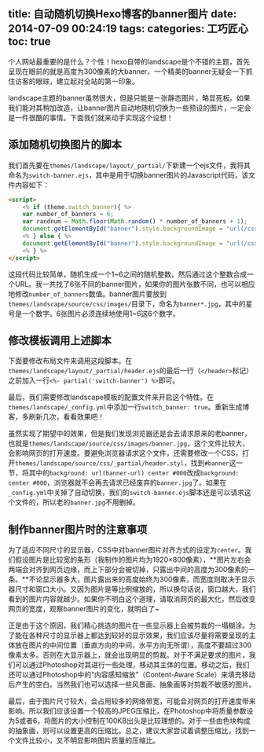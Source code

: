 title: 自动随机切换Hexo博客的banner图片
date: 2014-07-09 00:24:19
tags:
categories: 工巧匠心
toc: true
---

个人网站最重要的是什么？个性！hexo自带的landscape是个不错的主题，首先呈现在眼前的就是高度为300像素的大banner，一个精美的banner无疑会一下抓住访客的眼球，建立起对全站的第一印象。

landscape主题的banner虽然很大，但是只能是一张静态图片，略显死板。如果我们能对其稍加改造，让banner图片自动地随机切换为一些预设的图片，一定会是一件很酷的事情。下面我们就来动手实现这个设想！

<!--more-->

## 添加随机切换图片的脚本

我们首先要在`themes/landscape/layout/_partial/`下新建一个ejs文件，我将其命名为`switch-banner.ejs`，其中是用于切换banner图片的Javascript代码，该文件内容如下：

```html
<script>
    <% if (theme.switch_banner){ %>
    var number_of_banners = 6;
    var randnum = Math.floor(Math.random() * number_of_banners + 1);
    document.getElementById("banner").style.backgroundImage = "url(/css/images/banner" + randnum + ".jpg)";
    <% } else { %>
    document.getElementById("banner").style.backgroundImage = "url(/css/images/banner.jpg)";
    <% } %>
</script>
```

这段代码比较简单，随机生成一个1~6之间的随机整数，然后通过这个整数合成一个URL。我一共找了6张不同的banner图片，如果你的图片张数不同，也可以相应地修改`number_of_banners`数值。banner图片要放到`themes/landscape/source/css/images/`目录下，命名为`banner*.jpg`，其中的星号是一个数字。6张图片必须连续地使用1~6这6个数字。

## 修改模板调用上述脚本

下面要修改布局文件来调用这段脚本。在`themes/landscape/layout/_partial/header.ejs`的最后一行（`</header>`标记）之前加入一行`<%- partial('switch-banner') %>`即可。

最后，我们需要修改landscape模板的配置文件来开启这个特性。在`themes/landscape/_config.yml`中添加一行`switch_banner: true`。重新生成博客，多刷新几次，看看效果吧！

虽然实现了期望中的效果，但是我们发现浏览器还是会去请求原来的老banner，也就是`themes/landscape/source/css/images/banner.jpg`，这个文件比较大，会影响网页的打开速度。要避免浏览器请求这个文件，还需要修改一个CSS，打开`themes/landscape/source/css/_partial/header.styl`，找到`#banner`这一节，将其中的`background: url(banner-url) center #000`改成`background: center #000`，浏览器就不会再去请求已经废弃的`banner.jpg`了。如果在`_config.yml`中关掉了自动切换，我们的`switch-banner.ejs`脚本还是可以请求这个文件的，所以老的`banner.jpg`不用删掉。

## 制作banner图片时的注意事项

为了适应不同尺寸的显示器，CSS中对banner图片对齐方式的设定为`center`。我们假设图片是比较宽的条形（我制作的图片均为1920×800像素），**图片左右会两端会对齐到网页边缘，而上下部分会被切掉，只露出中间的高度为300像素的一条。**不论显示器多大，图片露出来的高度始终为300像素，而宽度则取决于显示器尺寸和窗口大小。又因为图片是等比例缩放的，所以换句话说，窗口越大，我们看到的图片内容就越少。如果你不明白这个道理，请取消网页的最大化，然后改变网页的宽度，观察banner图片的变化，就明白了~

正是由于这个原因，我们精心挑选的图片在一些显示器上会被剪裁的一塌糊涂。为了能在各种尺寸的显示器上都达到较好的显示效果，我们应该尽量将需要呈现的主体放在图片的中间位置（垂直方向的中间，水平方向无所谓），高度不要超过300像素太多。否则在大显示器上，就会出现明显的剪裁。对于不满足要求的图片，我们可以通过Photoshop对其进行一些处理，移动其主体的位置。移动之后，我们还可以通过Photoshop中的“内容感知缩放”（Content-Aware Scale）来填充移动后产生的空白。当然我们也可以选择一些风景画、抽象画等对剪裁不敏感的图片。

最后，由于图片尺寸较大，会占用较多的网络带宽，可能会对网页的打开速度带来影响。所以我们应该设置一个较高的JPEG压缩比，在Photoshop中将质量参数设为5或者6，将图片的大小控制在100KB出头是比较理想的。对于一些由色块构成的抽象画，则可以设置更高的压缩比。总之，建议大家尝试着调整压缩比，找到一个文件比较小，又不明显影响图片质量的压缩比。
